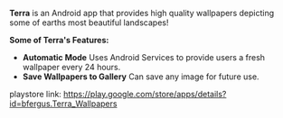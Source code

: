 **Terra** is an Android app that provides high quality wallpapers depicting some of earths most beautiful landscapes!

**Some of Terra's Features:** 
* **Automatic Mode** Uses Android Services to provide users a fresh wallpaper every 24 hours.
* **Save Wallpapers to Gallery** Can save any image for future use.

playstore link: https://play.google.com/store/apps/details?id=bfergus.Terra_Wallpapers

